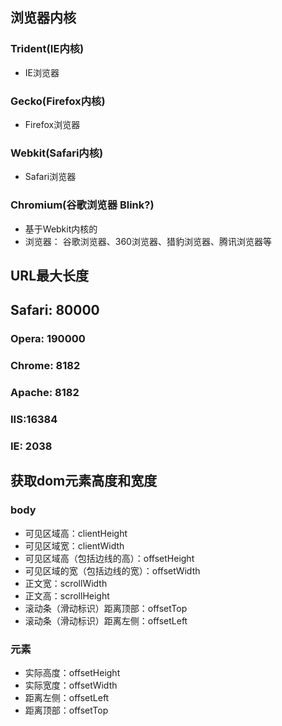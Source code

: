 ## 浏览器内核

### Trident(IE内核)

   + IE浏览器

### Gecko(Firefox内核)

   + Firefox浏览器

### Webkit(Safari内核)

   + Safari浏览器

### Chromium(谷歌浏览器 Blink?)

   + 基于Webkit内核的
   + 浏览器： 谷歌浏览器、360浏览器、猎豹浏览器、腾讯浏览器等

## URL最大长度

## Safari: 80000

### Opera: 190000

### Chrome: 8182

### Apache: 8182

### IIS:16384

### IE: 2038

## 获取dom元素高度和宽度

### body

   + 可见区域高：clientHeight
   + 可见区域宽：clientWidth
   + 可见区域高（包括边线的高）：offsetHeight
   + 可见区域的宽（包括边线的宽）：offsetWidth
   + 正文宽：scrollWidth
   + 正文高：scrollHeight
   + 滚动条（滑动标识）距离顶部：offsetTop
   + 滚动条（滑动标识）距离左侧：offsetLeft

### 元素

   + 实际高度：offsetHeight
   + 实际宽度：offsetWidth
   + 距离左侧：offsetLeft
   + 距离顶部：offsetTop